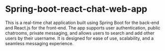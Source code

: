 # Spring-boot-react-chat-web-app
This is a real-time chat application built using Spring Boot for the back-end and React.js for the front-end. The app supports user authentication, public chatrooms, private messaging, and allows users to search and add other users by their username. It is designed for ease of use, scalability, and a seamless messaging experience.
